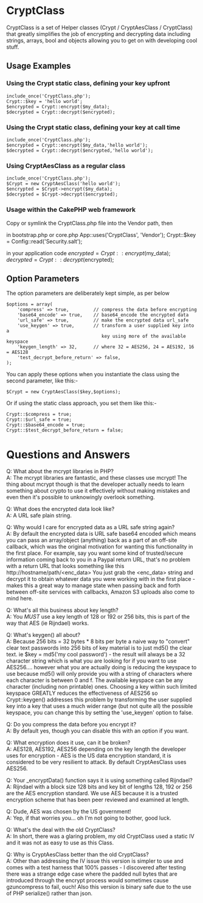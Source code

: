 CryptClass
==========

CryptClass is a set of Helper classes (Crypt / CryptAesClass / CryptClass) that 
greatly simplifies the job of encrypting and decrypting data including strings, 
arrays, bool and objects allowing you to get on with developing cool stuff.

Usage Examples
--------------

### Using the Crypt static class, defining your key upfront

    include_once('CryptClass.php');
    Crypt::$key = 'hello world';
    $encrypted = Crypt::encrypt($my_data);
    $decrypted = Crypt::decrypt($encrypted);

### Using the Crypt static class, defining your key at call time

    include_once('CryptClass.php');
    $encrypted = Crypt::encrypt($my_data,'hello world');
    $decrypted = Crypt::decrypt($encrypted,'hello world');

### Using CryptAesClass as a regular class

    include_once('CryptClass.php');
    $Crypt = new CryptAesClass('hello world');
    $encrypted = $Crypt->encrypt($my_data);
    $decrypted = $Crypt->decrypt($encrypted);

### Usage within the CakePHP web framework

Copy or symlink the CryptClass.php file into the Vendor path, then

in bootstrap.php or core.php
    App::uses('CryptClass', 'Vendor');
    Crypt::$key = Config::read('Security.salt');

in your application code
    $encrypted = Crypt::encrypt($my_data);
    $decrypted = Crypt::decrypt($encrypted);

Option Parameters
-----------------
The option parameters are deliberately kept simple, as per below

    $options = array(
        'compress' => true,         // compress the data before encrypting
        'base64_encode' => true,    // base64_encode the encrypted data
        'url_safe' => true,         // make the encrypted data url_safe
        'use_keygen' => true,       // transform a user supplied key into a 
                                       key using more of the available keyspace
        'keygen_length' => 32,      // where 32 = AES256, 24 = AES192, 16 = AES128
        'test_decrypt_before_return' => false,
    );

You can apply these options when you instantiate the class using the second 
parameter, like this:-
 
    $Crypt = new CryptAesClass($key,$options);

Or if using the static class approach, you set them like this:-

    Crypt::$compress = true;
    Crypt::$url_safe = true;
    Crypt::$base64_encode = true;
    Crypt::$test_decrypt_before_return = false;

Questions and Answers
=====================

Q: What about the mcrypt libraries in PHP?  
A: The mcrypt libraries are fantastic, and these classes use mcrypt!  The thing
   about mcrypt though is that the developer actually needs to learn something 
   about crypto to use it effectively without making mistakes and even then it's
   possible to unknowingly overlook something.

Q: What does the encrypted data look like?  
A: A URL safe plain string.

Q: Why would I care for encrypted data as a URL safe string again?  
A: By default the encrypted data is URL safe base64 encoded which means you can
   pass an array/object (anything) back as a part of an off-site callback, which
   was the original motivation for wanting this functionality in the first place.
   For example, say you want some kind of trusted/secure information coming back 
   to you in a Paypal return URL, that's no problem with a return URL that looks 
   something like this http://hostname/path/<enc_data>
   You just grab the <enc_data> string and decrypt it to obtain whatever data you
   were working with in the first place - makes this a great way to manage state
   when passing back and forth between off-site services with callbacks, Amazon
   S3 uploads also come to mind here.

Q: What's all this business about key length?  
A: You *MUST* use a key length of 128 or 192 or 256 bits, this is part of the way
   that AES (ie Rijndael) works.

Q: What's keygen() all about?  
A: Because 256 bits = 32 bytes * 8 bits per byte a naive way to "convert" clear 
   text passwords into 256 bits of key material is to just md5() the clear text.
   ie $key = md5('my cool password') - the result will always be a 32 character 
   string which is what you are looking for if you want to use AES256.... however 
   what you are actually doing is reducing the keyspace to use because md5() will 
   only provide you with a string of characters where each character is between 
   0 and f.  The available keyspace can be any character (including non printable) 
   ones.  Choosing a key within such limited keyspace GREATLY reduces the 
   effectiveness of AES256 so Crypt::keygen() addresses this problem by 
   transforming the user supplied key into a key that uses a much wider range 
   (but not quite all) the possible keyspace, you can change this by setting the
   'use_keygen' option to false.

Q: Do you compress the data before you encrypt it?  
A: By default yes, though you can disable this with an option if you want.

Q: What encryption does it use, can it be broken?  
A: AES128, AES192, AES256 depending on the key length the developer uses for 
   encryption - AES is the US data encryption standard, it is considered to be
   very resilient to attack.  By default CryptAesClass uses AES256.

Q: Your _encryptData() function says it is using something called Rijndael?  
A: Rijndael with a block size 128 bits and key bit of lengths 128, 192 or 256 are 
   the AES encryption standard.  We use AES because it is a trusted encryption
   scheme that has been peer reviewed and examined at length.

Q: Dude, AES was chosen by the US government!  
A: Yep, if that worries you... oh I'm not going to bother, good luck.

Q: What's the deal with the old CryptClass?  
A: In short, there was a glaring problem, my old CryptClass used a static IV and
   it was not as easy to use as this Class.

Q: Why is CryptAesClass better than the old CryptClass?  
A: Other than addressing the IV issue this version is simpler to use and comes
   with a test harness that 100% passes - I discovered after testing there was a 
   strange edge case where the padded null bytes that are introduced through the 
   encrypt process would sometimes cause gzuncompress to fail, ouch!  Also this 
   version is binary safe due to the use of PHP serialize() rather than json.

